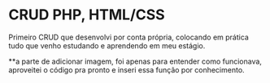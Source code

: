 # CRUD PHP, HTML/CSS

Primeiro CRUD que desenvolvi por conta própria, colocando em prática tudo que venho estudando e aprendendo em  meu estágio.

**a parte de adicionar imagem, foi apenas para entender como funcionava, aproveitei o código pra pronto e inseri essa função por conhecimento.
